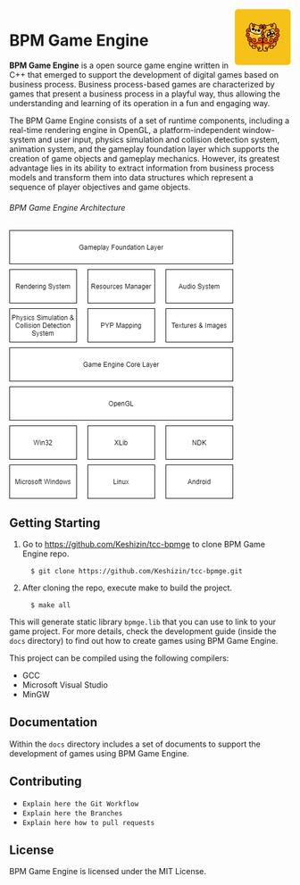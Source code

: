 <img src="docs/img/logo.png" alt="BPM Game Engine Logo" align="right" width=100 />

# BPM Game Engine

**BPM Game Engine** is a open source game engine written in C++ that emerged to support the development of digital games based on business process. Business process-based games are characterized by games that present a business process in a playful way, thus allowing the understanding and learning of its operation in a fun and engaging way.

The BPM Game Engine consists of a set of runtime components, including a real-time rendering engine in OpenGL, a platform-independent window-system and user input, physics simulation and collision detection system, animation system, and the gameplay foundation layer which supports the creation of game objects and gameplay mechanics. However, its greatest advantage lies in its ability to extract information from business process models and transform them into data structures which represent a sequence of player objectives and game objects.

###### BPM Game Engine Architecture

<img src="docs/img/bpmge-architecture.png" alt="BPM Game Engine Logo" align="center" />

## Getting Starting

1. Go to https://github.com/Keshizin/tcc-bpmge to clone BPM Game Engine repo.

         $ git clone https://github.com/Keshizin/tcc-bpmge.git

2. After cloning the repo, execute make to build the project.

         $ make all

This will generate static library `bpmge.lib` that you can use to link to your game project. For more details, check the development guide (inside the `docs` directory) to find out how to create games using BPM Game Engine.

This project can be compiled using the following compilers:

* GCC
* Microsoft Visual Studio
* MinGW

## Documentation

Within the `docs` directory includes a set of documents to support the development of games using BPM Game Engine.

## Contributing

- `Explain here the Git Workflow`
- `Explain here the Branches`
- `Explain here how to pull requests`

## License

BPM Game Engine is licensed under the MIT License.
